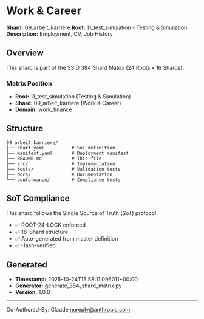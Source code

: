 # Work & Career

**Shard:** 09_arbeit_karriere
**Root:** 11_test_simulation - Testing & Simulation
**Description:** Employment, CV, Job History

## Overview

This shard is part of the SSID 384 Shard Matrix (24 Roots x 16 Shards).

### Matrix Position
- **Root:** 11_test_simulation (Testing & Simulation)
- **Shard:** 09_arbeit_karriere (Work & Career)
- **Domain:** work_finance

## Structure

```
09_arbeit_karriere/
├── chart.yaml          # SoT definition
├── manifest.yaml       # Deployment manifest
├── README.md           # This file
├── src/                # Implementation
├── tests/              # Validation tests
├── docs/               # Documentation
└── conformance/        # Compliance tests
```

## SoT Compliance

This shard follows the Single Source of Truth (SoT) protocol:
- ✅ ROOT-24-LOCK enforced
- ✅ 16-Shard structure
- ✅ Auto-generated from master definition
- ✅ Hash-verified

## Generated

- **Timestamp:** 2025-10-24T15:58:11.096011+00:00
- **Generator:** generate_384_shard_matrix.py
- **Version:** 1.0.0

---

Co-Authored-By: Claude <noreply@anthropic.com>
